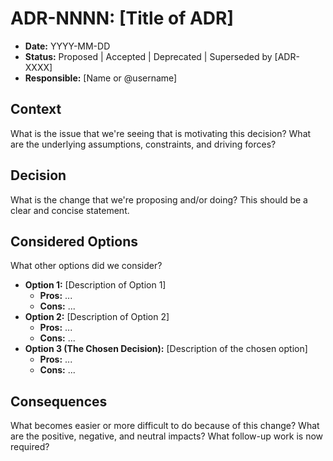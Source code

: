 # ADR-NNNN: [Title of ADR]

* **Date:** YYYY-MM-DD
* **Status:** Proposed | Accepted | Deprecated | Superseded by [ADR-XXXX]
* **Responsible:** [Name or @username]

## Context

What is the issue that we're seeing that is motivating this decision? What are the underlying assumptions, constraints, and driving forces?

## Decision

What is the change that we're proposing and/or doing? This should be a clear and concise statement.

## Considered Options

What other options did we consider?

* **Option 1:** [Description of Option 1]
    * **Pros:** ...
    * **Cons:** ...
* **Option 2:** [Description of Option 2]
    * **Pros:** ...
    * **Cons:** ...
* **Option 3 (The Chosen Decision):** [Description of the chosen option]
    * **Pros:** ...
    * **Cons:** ...

## Consequences

What becomes easier or more difficult to do because of this change? What are the positive, negative, and neutral impacts? What follow-up work is now required?
